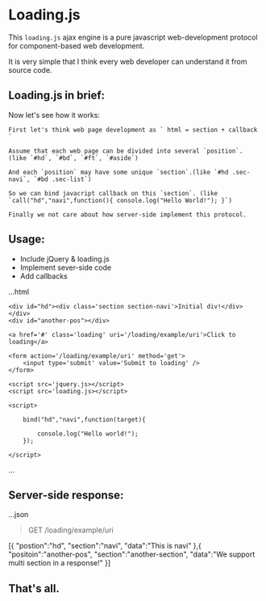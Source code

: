 Loading.js
==========

This `loading.js` ajax engine is a pure javascript web-development protocol for component-based web development.

It is very simple that I think every web developer can understand it from source code.

## Loading.js in brief:

Now let's see how it works:

	First let's think web page development as ` html = section + callback `
	
	Assume that each web page can be divided into several `position`. (like `#hd`, `#bd`, `#ft`, `#aside`)
	
	And each `position` may have some unique `section`.(like `#hd .sec-navi`, `#bd .sec-list`)
	
	So we can bind javacript callback on this `section`. (like `call("hd","navi",function(){ console.log("Hello World!"); }`)
	
	Finally we not care about how server-side implement this protocol.

## Usage:

- Include jQuery & loading.js
- Implement sever-side code
- Add callbacks

...html


	<div id="hd"><div class='section section-navi'>Initial div!</div></div>
	<div id="another-pos"></div>

	<a href='#' class='loading' uri='/loading/example/uri'>Click to loading</a>

	<form action='/loading/example/uri' method='get'>
		<input type='submit' value='Submit to loading' />
	</form>

	<script src='jquery.js></script>
	<script src='loading.js></script>

	<script>

		bind("hd","navi",function(target){

			console.log("Hello world!");
		});

	</script>

...


## Server-side response:

...json

> GET /loading/example/uri

[{
	"postion":"hd",
	"section":"navi",
	"data":"This is navi"
},{
	"positoin":"another-pos",
	"section":"another-section",
	"data":"We support multi section in a response!"
}]


## That's all.
